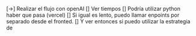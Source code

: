 [->] Realizar el flujo con openAI
[] Ver tiempos
[] Podría utilizar python haber que pasa (vercel)
[] Si igual es lento, puedo llamar enpoints por separado desde el fronted.
[] Y ver entonces si puedo utilizar la estrategia de 
